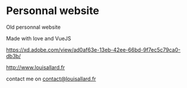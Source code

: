# Personnal website

Old personnal website 

Made with love and VueJS

https://xd.adobe.com/view/ad0af63e-13eb-42ee-66bd-9f7ec5c79ca0-db3b/

http://www.louisallard.fr

contact me on contact@louisallard.fr

